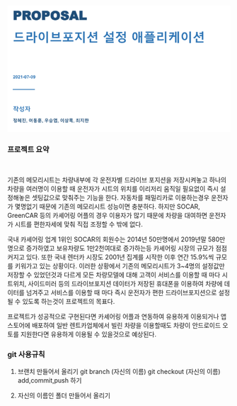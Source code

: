 <p align="center"><img src="1.PNG"></p>

### 프로젝트 요약
<br>

 기존의 메모리시트는 차량내부에 각 운전자별 드라이브 포지션을 저장시켜놓고 하나의 차량을 여러명이 이용할 때 운전자가 시트의 위치를 이리저리 움직일 필요없이 즉시 설정해놓은 셋팅값으로 맞춰주는 기능을 한다. 자동차를 패밀리카로 이용하는경우 운전자가 몇명없기 때문에 기존의 메모리시트 성능이면 충분하다. 하지만 SOCAR, GreenCAR 등의 카셰어링 어플의 경우 이용자가 많기 때문에 차량을 대여하면 운전자가 시트를 편한자세에 맞춰 직접 조정할 수 밖에 없다.

 국내 카셰어링 업계 1위인 SOCAR의 회원수는 2014년 50만명에서 2019년말 580만명으로 증가하였고 보유차량도 1만2천여대로 증가하는등 카셰어링 시장의 규모가 점점 커지고 있다. 또한 국내 렌터카 시장도 2001년 집계를 시작한 이후 연간 15.9%씩 규모를 키워가고 있는 상황이다. 이러한 상황에서 기존의 메모리시트가 3~4명의 설정값만 저장할 수 있었던것과 다르게 모든 차량모델에 대해 고객이 서비스를 이용할 때 마다 시트위치, 사이드미러 등의 드라이브포지션 데이터가 저장된 휴대폰을 이용하여 차량에 데이터를 넘겨주고 서비스를 이용할 때 마다 즉시 운전자가 편한 드라이브포지션으로 설정될 수 있도록 하는것이 프로젝트의 목표다.

 프로젝트가 성공적으로 구현된다면 카셰어링 어플과 연동하여 유용하게 이용되거나 앱스토어에 배포하여 일반 렌트카업체에서 빌린 차량을 이용할때도 차량이 안드로이드 오토를 지원한다면 유용하게 이용될 수 있을것으로 예상된다.

### git 사용규칙

1. 브랜치 만들어서 올리기
git branch (자신의 이름)
git checkout (자신의 이름)
add,commit,push 하기

2. 자신의 이름인 폴더 만들어서 올리기